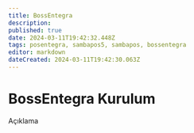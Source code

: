 ```yaml
---
title: BossEntegra
description: 
published: true
date: 2024-03-11T19:42:32.448Z
tags: posentegra, sambapos5, sambapos, bossentegra
editor: markdown
dateCreated: 2024-03-11T19:42:30.063Z
---
```


# BossEntegra Kurulum
Açıklama